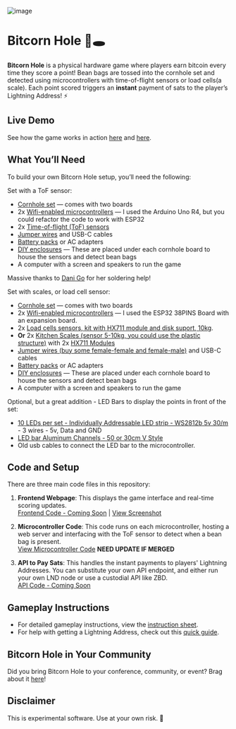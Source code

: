 ![image](https://github.com/user-attachments/assets/6203ecbb-de3d-4308-81ec-74ea63075224)

# Bitcorn Hole 🌽🕳️

**Bitcorn Hole** is a physical hardware game where players earn bitcoin every time they score a point! Bean bags are tossed into the cornhole set and detected using microcontrollers with time-of-flight sensors or load cells(a scale). Each point scored triggers an **instant** payment of sats to the player’s Lightning Address! ⚡

## Live Demo
See how the game works in action [here](https://x.com/D_plus__plus/status/1807889900093821104) and [here](https://x.com/D_plus__plus/status/1845504750739218734).

## What You’ll Need

To build your own Bitcorn Hole setup, you’ll need the following:

Set with a ToF sensor:
- [Cornhole set](https://www.amazon.com/dp/B07S1PYYTV) — comes with two boards
- 2x [Wifi-enabled microcontrollers](https://www.amazon.com/dp/B0C8V88Z9D) —
  I used the Arduino Uno R4, but you could refactor the code to work with ESP32
- 2x [Time-of-flight (ToF) sensors](https://a.co/d/5bQHzve)
- [Jumper wires](https://www.amazon.com/California-JOS-Breadboard-Optional-Multicolored/dp/B0BRTJQZRD) and USB-C cables
- [Battery packs](https://www.amazon.com/gp/product/B08LH26PFT) or AC adapters
- [DIY enclosures](ENCLOSURES.md) —
  These are placed under each cornhole board to house the sensors and detect bean bags
- A computer with a screen and speakers to run the game

Massive thanks to [Dani Go](https://www.youtube.com/@bitcoineando) for her soldering help!

Set with scales, or load cell sensor:
- [Cornhole set](https://www.amazon.com/dp/B07S1PYYTV) — comes with two boards
- 2x [Wifi-enabled microcontrollers](https://pt.aliexpress.com/item/1005006389637966.html?channel=twinner) —
  I used the ESP32 38PINS Board with an expansion board.
- 2x [Load cells sensors, kit with HX711 module and disk suport, 10kg](https://s.click.aliexpress.com/e/_m0FvR6F).
- **Or** 2x [Kitchen Scales (sensor 5-10kg, you could use the plastic structure)](https://s.click.aliexpress.com/e/_m00y0y3) with 2x [HX711 Modules](https://s.click.aliexpress.com/e/_mNYNK8j)
- [Jumper wires (buy some female-female and female-male)](https://www.amazon.com/California-JOS-Breadboard-Optional-Multicolored/dp/B0BRTJQZRD) and USB-C cables
- [Battery packs](https://www.amazon.com/gp/product/B08LH26PFT) or AC adapters
- [DIY enclosures](ENCLOSURES.md) —
  These are placed under each cornhole board to house the sensors and detect bean bags
- A computer with a screen and speakers to run the game

Optional, but a great addition - LED Bars to display the points in front of the set:
- [10 LEDs per set - Individually Addressable LED strip - WS2812b 5v 30/m](https://s.click.aliexpress.com/e/_msIFqu7) - 3 wires - 5v, Data and GND
- [LED bar Aluminum Channels - 50 or 30cm V Style](https://s.click.aliexpress.com/e/_mLCfd0P)
- Old usb cables to connect the LED bar to the microcontroller.
  

## Code and Setup

There are three main code files in this repository:

1. **Frontend Webpage**: This displays the game interface and real-time scoring updates.  
   [Frontend Code - Coming Soon](#link-to-frontend-code) | [View Screenshot](https://github.com/dplusplus1024/bitcorn-hole/blob/main/screenshot.png)

2. **Microcontroller Code**: This code runs on each microcontroller, hosting a web server and interfacing with the ToF sensor to detect when a bean bag is present.  
   [View Microcontroller Code](https://github.com/nitroxgas/bitcorn-hole/blob/main/src/microcontroller_webserver_with_tof/microcontroller_webserver_with_tof.ino) 
   **NEED UPDATE IF MERGED**

5. **API to Pay Sats**: This handles the instant payments to players' Lightning Addresses. You can substitute your own API endpoint, and either run your own LND node or use a custodial API like ZBD.  
   [API Code - Coming Soon](#link-to-api-code)

## Gameplay Instructions

- For detailed gameplay instructions, view the [instruction sheet](INSTRUCTIONS.md).
- For help with getting a Lightning Address, check out this [quick guide](LIGHTNING.md).

## Bitcorn Hole in Your Community

Did you bring Bitcorn Hole to your conference, community, or event? Brag about it [here](COMMUNITY.md)!

## Disclaimer

This is experimental software. Use at your own risk. 🌽

